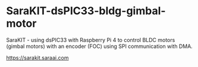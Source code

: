 # SaraKIT-dsPIC33-bldg-gimbal-motor
SaraKIT - using dsPIC33 with Raspberry Pi 4 to control BLDC motors (gimbal motors) with an encoder (FOC) using SPI communication with DMA.

https://sarakit.saraai.com

